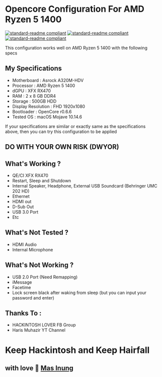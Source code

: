# Opencore Configuration For AMD Ryzen 5 1400
 
[![standard-readme compliant](https://img.shields.io/static/v1?label=OpenCore&message=v0.6.6&color=success)](https://github.com/masinung/oc-efi-ryzen5-1400)
[![standard-readme compliant](https://img.shields.io/static/v1?label=AMD&message=Ryzen-5-1400&color=red)](https://github.com/masinung/oc-efi-ryzen5-1400)
[![standard-readme compliant](https://img.shields.io/static/v1?label=ASROCK&message=A320M-HDV&color=inactive)](https://github.com/masinung/oc-efi-ryzen5-1400)

This configuration works well on AMD Ryzen 5 1400 with the following specs 

## My Specifications

- Motherboard : Asrock A320M-HDV 
- Processor : AMD Ryzen 5 1400
- dGPU : XFX RX470
- RAM : 2 x 8 GB DDR4
- Storage : 500GB HDD
- Display Resolution : FHD 1920x1080
- Bootloader : OpenCore r0.6.6
- Tested OS : macOS Mojave 10.14.6

If your specifications are similar or exactly same as the specifications above, then you can try this configuration to be applied

## DO WITH YOUR OWN RISK (DWYOR)

## What's Working ?

- QE/CI XFX RX470
- Restart, Sleep and Shutdown
- Internal Speaker, Headphone, External USB Soundcard (Behringer UMC 202 HD)
- Ethernet
- HDMI out
- D-Sub Out
- USB 3.0 Port
- Etc

## What's Not Tested ?

- HDMI Audio
- Internal Microphone

## What's Not Working ?

- USB 2.0 Port (Need Remapping)
- iMessage
- Facetime
- Lock screen black after waking from sleep (but you can input your password and enter) 

## Thanks To :

- HACKINTOSH LOVER FB Group
- Haris Muhazir YT Channel

# Keep Hackintosh and Keep Hairfall

## with love 💌 [Mas Inung](https://github.com/masinung)

